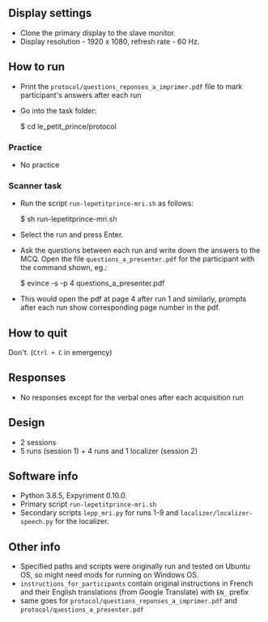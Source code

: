 ## Display settings

* Clone the primary display to the slave monitor.
* Display resolution - 1920 x 1080, refresh rate - 60 Hz.

## How to run

* Print the `protocol/questions_reponses_a_imprimer.pdf` file to mark participant's answers after each run
* Go into the task folder:
	
	$ cd le_petit_prince/protocol

### Practice

* No practice

### Scanner task

* Run the script `run-lepetitprince-mri.sh` as follows:
	
	$ sh run-lepetitprince-mri.sh

* Select the run and press Enter.

* Ask the questions between each run and write down the answers to the MCQ. Open the file `questions_a_presenter.pdf` for the participant with the command shown, eg.:

    $ evince -s -p 4 questions_a_presenter.pdf

* This would open the pdf at page 4 after run 1 and similarly, prompts after each run show corresponding page number in the pdf.

## How to quit

Don't. (`Ctrl + C` in emergency)

## Responses

* No responses except for the verbal ones after each acquisition run

## Design

* 2 sessions
* 5 runs (session 1) + 4 runs and 1 localizer (session 2)

## Software info

* Python 3.8.5, Expyriment 0.10.0.
* Primary script `run-lepetitprince-mri.sh`
* Secondary scripts `lepp_mri.py` for runs 1-9 and `localizer/localizer-speech.py` for the localizer.

## Other info

* Specified paths and scripts were originally run and tested on Ubuntu OS, so might need mods for running on Windows OS.
* `instructions_for_participants` contain original instructions in French and their English translations (from Google Translate) with `EN_` prefix
* same goes for `protocol/questions_reponses_a_imprimer.pdf` and `protocol/questions_a_presenter.pdf`
